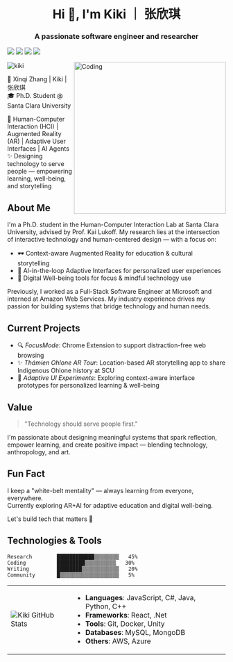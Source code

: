 
<h1 align="center">Hi 🌵, I'm Kiki ｜ 张欣琪 </h1>
<h3 align="center">A passionate software engineer and researcher </h3>

[![](https://img.shields.io/badge/-@KikiSpace-%23181717?style=flat-square&logo=github)](https://github.com/KikiSpace)
[![](https://img.shields.io/badge/-@XinqiZhangKiki-%23000000?style=flat-square&logo=googlescholar)](https://scholar.google.com/citations?user=s0yYbUQAAAAJ)
[![](https://img.shields.io/badge/-@XinqiZhangLinkedIn-%23000000?style=flat-square&logo=linkedin)](https://www.linkedin.com/in/xzhangkiki/)
[![](https://img.shields.io/website?color=0ab9e6&style=flat-square&up_message=kiki.id&url=https%3A%2F%2Fxlbd.me)](https://kiki.id)

<img align="right" alt="Coding" width="350" src="https://pbs.twimg.com/media/GFS4Mj1bUAA0c8_?format=jpg&name=large">
<p align="left"> <img src="https://komarev.com/ghpvc/?username=rishavchanda&label=Profile%20views&color=0e75b6&style=flat" alt="kiki" /> </p>


🐰 Xinqi Zhang | Kiki | 张欣琪  
🎓 Ph.D. Student @ Santa Clara University 

🩵 Human-Computer Interaction (HCI) | Augmented Reality (AR) | Adaptive User Interfaces | AI Agents  
✨ Designing technology to serve people — empowering learning, well-being, and storytelling  

## About Me

I'm a Ph.D. student in the Human-Computer Interaction Lab at Santa Clara University, advised by Prof. Kai Lukoff. My research lies at the intersection of interactive technology and human-centered design — with a focus on:

- 🕶️ Context-aware Augmented Reality for education & cultural storytelling  
- 🤖 AI-in-the-loop Adaptive Interfaces for personalized user experiences  
- 🌱 Digital Well-being tools for focus & mindful technology use  

Previously, I worked as a Full-Stack Software Engineer at Microsoft and interned at Amazon Web Services. My industry experience drives my passion for building systems that bridge technology and human needs.

## Current Projects

- 🔍 *FocusMode*: Chrome Extension to support distraction-free web browsing  
- ✨ *Thámien Ohlone AR Tour*: Location-based AR storytelling app to share Indigenous Ohlone history at SCU  
- 🧩 *Adaptive UI Experiments*: Exploring context-aware interface prototypes for personalized learning & well-being  

## Value

> "Technology should serve people first."

I'm passionate about designing meaningful systems that spark reflection, empower learning, and create positive impact — blending technology, anthropology, and art.

## Fun Fact

I keep a "white-belt mentality" — always learning from everyone, everywhere.  
Currently exploring AR+AI for adaptive education and digital well-being.  

Let's build tech that matters 🚀  

## Technologies & Tools 

<!--START_SECTION:waka-->
```text
Research        ████████████▒▒▒▒▒▒▒▒   45%  
Coding          █████████▒▒▒▒▒▒▒▒▒▒   30%  
Writing         ████████▒▒▒▒▒▒▒▒▒▒▒▒   20%  
Community       █▒▒▒▒▒▒▒▒▒▒▒▒▒▒▒▒▒▒▒   5%  
```
<!--END_SECTION:waka-->

<div >

<table>
  <tr>
    <td>

![Kiki GitHub Stats](https://github-readme-stats.vercel.app/api?username=KikiSpace&show_icons=true&theme=dracula)

</td>
    <td>
      
- **Languages**: JavaScript, C#, Java, Python, C++
- **Frameworks**: React, .Net
- **Tools**: Git, Docker, Unity
- **Databases**: MySQL, MongoDB
- **Others**: AWS, Azure

</td>
  </tr>
</table>

</div>



